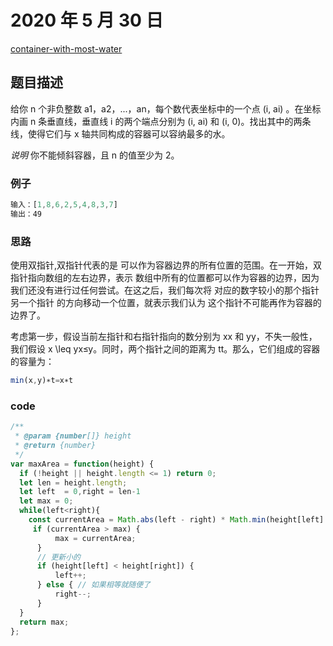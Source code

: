 # 2020 年 5 月 30 日

[container-with-most-water](https://leetcode.com/problems/container-with-most-water/description/)

## 题目描述

给你 n 个非负整数 a1，a2，...，an，每个数代表坐标中的一个点 (i, ai) 。在坐标内画 n 条垂直线，垂直线 i 的两个端点分别为 (i, ai) 和 (i, 0)。找出其中的两条线，使得它们与 x 轴共同构成的容器可以容纳最多的水。

*说明*  你不能倾斜容器，且 n 的值至少为 2。

### 例子

```js
输入：[1,8,6,2,5,4,8,3,7]
输出：49
```

### 思路

使用双指针,双指针代表的是 可以作为容器边界的所有位置的范围。在一开始，双指针指向数组的左右边界，表示 数组中所有的位置都可以作为容器的边界，因为我们还没有进行过任何尝试。在这之后，我们每次将 对应的数字较小的那个指针 另一个指针 的方向移动一个位置，就表示我们认为 这个指针不可能再作为容器的边界了。

考虑第一步，假设当前左指针和右指针指向的数分别为 xx 和 yy，不失一般性，我们假设 x \leq yx≤y。同时，两个指针之间的距离为 tt。那么，它们组成的容器的容量为：

```js
min(x,y)∗t=x∗t
```

### code 

```js
/**
 * @param {number[]} height
 * @return {number}
 */
var maxArea = function(height) {
  if (!height || height.length <= 1) return 0;
  let len = height.length;
  let left  = 0,right = len-1
  let max = 0;
  while(left<right){
    const currentArea = Math.abs(left - right) * Math.min(height[left] , height[right]);
     if (currentArea > max) {
          max = currentArea;
      }
      // 更新小的
      if (height[left] < height[right]) {
          left++;
      } else { // 如果相等就随便了
          right--;
      }
  }
  return max;
};
```

